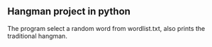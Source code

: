 ## Hangman project in python

The program select a random word from wordlist.txt, also prints the traditional hangman.